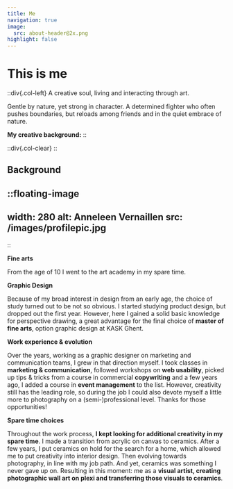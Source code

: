 ```yaml
---
title: Me
navigation: true
image:
  src: about-header@2x.png
highlight: false
---
```


# This is me

::div{.col-left}
A creative soul, living and interacting through art.

Gentle by nature, yet strong in character. A determined fighter who often pushes boundaries, but reloads among friends and in the quiet embrace of nature.

**My creative background:**
::

::div{.col-clear}
::

## Background

::floating-image
---
width: 280
alt: Anneleen Vernaillen
src: /images/profilepic.jpg
---
::

**Fine arts**

From the age of 10 I went to the art academy in my spare time.

**Graphic Design**

Because of my broad interest in design from an early age, the choice of study turned out to be not so obvious. I started studying product design, but dropped out the first year. However, here I gained a solid basic knowledge for perspective drawing, a great advantage for the final choice of **master of fine arts**, option graphic design at KASK Ghent.

**Work experience & evolution**

Over the years, working as a graphic designer on marketing and communication teams, I grew in that direction myself. I took classes in **marketing & communication**, followed workshops on **web usability**, picked up tips & tricks from a course in commercial **copywriting** and a few years ago, I added a course in **event management** to the list. However, creativity still has the leading role, so during the job I could also devote myself a little more to photography on a (semi-)professional level. Thanks for those opportunities!

**Spare time choices**

Throughout the work process, **I kept looking for additional creativity in my spare time**. I made a transition from acrylic on canvas to ceramics. After a few years, I put ceramics on hold for the search for a home, which allowed me to put creativity into interior design. Then evolving towards photography, in line with my job path. And yet, ceramics was something I never gave up on. Resulting in this moment: me as a **visual artist, creating photographic wall art on plexi and transferring those visuals to ceramics**.
